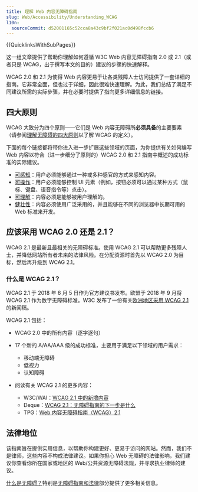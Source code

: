 ```yaml
---
title: 理解 Web 内容无障碍指南
slug: Web/Accessibility/Understanding_WCAG
l10n:
  sourceCommit: d52001165c52cca8a43c9bf2f021ac0d498fccb6
---
```


{{QuicklinksWithSubPages}}

这一组文章提供了帮助你理解如何遵循 W3C Web 内容无障碍指南 2.0 或 2.1（或者只是 WCAG，出于撰写本文的目的）建议的步骤的快速解释。

WCAG 2.0 和 2.1 为使得 Web 内容更易于让各类残障人士访问提供了一套详细的指南。它非常全面，但也过于详细，因此很难快速理解。为此，我们总结了满足不同建议所需的实际步骤，并在必要时提供了指向更多详细信息的链接。

## 四大原则

WCAG 大致分为四个原则——它们是 Web 内容无障碍所**必须具备**的主要要素（请参阅[理解无障碍的四大原则](https://www.w3.org/TR/UNDERSTANDING-WCAG20/intro.html#introduction-fourprincs-head)以了解 WCAG 的定义）。

下面的每个链接都将带你进入进一步扩展这些领域的页面，为你提供有关如何编写 Web 内容以符合（进一步细分了原则的）WCAG 2.0 和 2.1 指南中概述的成功标准的实际建议。

- [可感知](/zh-CN/docs/Web/Accessibility/Understanding_WCAG/Perceivable)：用户必须能够通过一种或多种感官的方式来感知内容。
- [可操作](/zh-CN/docs/Web/Accessibility/Understanding_WCAG/Operable)：用户必须能够控制 UI 元素（例如，按钮必须可以通过某种方式（鼠标、键盘、语音指令等）点击）。
- [可理解](/zh-CN/docs/Web/Accessibility/Understanding_WCAG/Understandable)：内容必须是能够被用户理解的。
- [健壮性](/zh-CN/docs/Web/Accessibility/Understanding_WCAG/Robust)：内容必须使用广泛采用的，并且能够在不同的浏览器中长期可用的 Web 标准来开发。

## 应该采用 WCAG 2.0 还是 2.1？

WCAG 2.1 是最新且最相关的无障碍标准。使用 WCAG 2.1 可以帮助更多残障人士，并降低网站所有者未来的法律风险。在分配资源时首先以 WCAG 2.0 为目标，然后再升级到 WCAG 2.1。

### 什么是 WCAG 2.1？

WCAG 2.1 于 2018 年 6 月 5 日作为官方建议书发布。欧盟于 2018 年 9 月将 WCAG 2.1 作为数字无障碍标准。W3C 发布了一份有关[欧洲地区采用 WCAG 2.1](https://www.w3.org/blog/2018/09/wcag-2-1-adoption-in-europe/) 的新闻稿。

WCAG 2.1 包括：

- WCAG 2.0 中的所有内容（逐字逐句）
- 17 个新的 A/AA/AAA 级的成功标准，主要用于满足以下领域的用户需求：

  - 移动端无障碍
  - 低视力
  - 认知障碍

- 阅读有关 WCAG 2.1 的更多内容：

  - W3C/WAI：[WCAG 2.1 中的新增内容](https://www.w3.org/WAI/standards-guidelines/wcag/new-in-21/)
  - Deque：[WCAG 2.1：无障碍指南的下一步是什么](https://www.deque.com/blog/wcag-2-1-what-is-next-for-accessibility-guidelines/)
  - TPG：[Web 内容无障碍指南（WCAG）2.1](https://www.tpgi.com/web-content-accessibility-guidelines-wcag-2-1/)

## 法律地位

该指南旨在提供实用信息，以帮助你构建更好、更易于访问的网站。然而，我们不是律师，这些内容不构成法律建议。如果你担心 Web 无障碍的法律影响，我们建议你查看你所在国家或地区的 Web/公共资源无障碍法规，并寻求执业律师的建议。

[什么是无障碍？](/zh-CN/docs/Learn/Accessibility/What_is_accessibility)特别是[无障碍指南和法律](/zh-CN/docs/Learn/Accessibility/What_is_accessibility#无障碍指南和法律)部分提供了更多相关信息。
